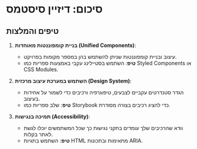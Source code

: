    # סיכום: דיזיין סיסטמס

## טיפים והמלצות
1. **בניית קומפוננטות מאוחדות (Unified Components)**:
   - עיצוב ובניית קומפוננטות שניתן להשתמש בהן במספר מקומות בפרויקט.
   - **טיפ**: השתמש בסטיילינג עקבי באמצעות ספריות כמו Styled Components או CSS Modules.

2. **השתמש במערכת עיצוב מרכזית (Design System)**:
   - הגדר סטנדרטים עקביים לצבעים, טיפוגרפיה ורכיבים כדי לשמור על אחידות בעיצוב.
   - **טיפ**: שלב ספריות כמו Storybook כדי להציג רכיבים בצורה מסודרת.

3. **תמיכה בנגישות (Accessibility)**:
   - וודא שהרכיבים שלך עומדים בתקני נגישות כך שכל המשתמשים יוכלו לגשת לאתר בקלות.
   - **טיפ**: השתמש בתגיות HTML מתאימות ובתכונות ARIA.